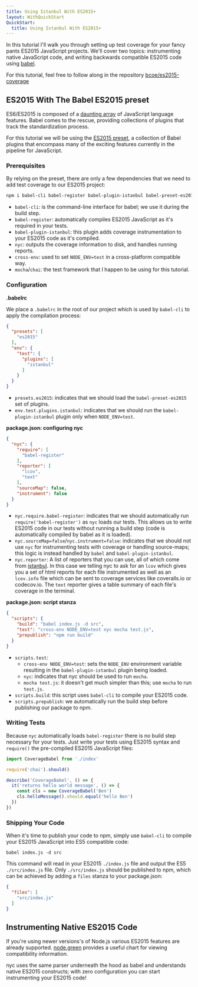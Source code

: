 ```yaml
---
title: Using Istanbul With ES2015+
layout: WithQuickStart
QuickStart:
  title: Using Istanbul With ES2015+
---
```


In this tutorial I'll walk you through setting up test coverage
for your fancy pants ES2015 JavaScript projects. We'll cover two topics:
instrumenting native JavaScript code, and writing backwards
compatible ES2015 code using <a href="https://github.com/babel/babel" target="_blank">babel</a>.

For this tutorial, feel free to follow along in the repository <a href="https://github.com/bcoe/es2015-coverage" target="_blank">bcoe/es2015-coverage</a>

## ES2015 With The Babel ES2015 preset

ES6/ES2015 is composed of a <a href="https://babeljs.io/docs/plugins/" target="_blank">daunting array</a> of JavaScript language features. Babel comes to the rescue, providing collections of plugins that
track the standardization process.

For this tutorial we will be using the <a href="http://babeljs.io/docs/plugins/preset-es2015/" target="_blank">ES2015 preset</a>, a collection of Babel plugins that
encompass many of the exciting features currently in the pipeline for JavaScript.

### Prerequisites

By relying on the preset, there are only a few dependencies that we need to add
test coverage to our ES2015 project:

```bash
npm i babel-cli babel-register babel-plugin-istanbul babel-preset-es2015 cross-env mocha chai nyc --save-dev
```

* `babel-cli`: is the command-line interface for babel; we use it during the build step.
* `babel-register`: automatically compiles ES2015 JavaScript as it's required in your
   tests.
* `babel-plugin-istanbul`: this plugin adds coverage instrumentation to your ES2015 code
   as it's compiled.
* `nyc`: outputs the coverage information to disk, and handles running reports.
* `cross-env`: used to set `NODE_ENV=test` in a cross-platform compatible way.
* `mocha`/`chai`: the test framework that I happen to be using for this tutorial.

### Configuration

**.babelrc**

We place a `.babelrc` in the root of our project which is used by `babel-cli`
to apply the compilation process:

```json
{
  "presets": [
    "es2015"
  ],
  "env": {
    "test": {
      "plugins": [
        "istanbul"
      ]
    }
  }
}
```

* `presets.es2015`: indicates that we should load the `babel-preset-es2015` set of plugins.
* `env.test.plugins.istanbul`: indicates that we should run the `babel-plugin-istanbul`
plugin only when `NODE_ENV=test`.

**package.json: configuring nyc**

```json
{
  "nyc": {
    "require": [
      "babel-register"
    ],
    "reporter": [
      "lcov",
      "text"
    ],
    "sourceMap": false,
    "instrument": false
  }
}
```

* `nyc.require.babel-register`: indicates that we should automatically run
  `require('babel-register')` as `nyc` loads our tests. This allows us to
   write ES2015 code in our tests without running a build step (code is automatically
   compiled by babel as it is loaded).
* `nyc.sourceMap=false`/`nyc.instrument=false`: indicates that we should not use
  `nyc` for instrumenting tests with coverage or handling source-maps; this
  logic is instead handled by `babel` and `babel-plugin-istanbul`.
* `nyc.reporter`: A list of reporters that you can use, all of which come from
  [istanbul](https://github.com/istanbuljs/istanbuljs/tree/master/packages/istanbul-reports/lib). In this case we telling nyc to ask for an `lcov` which gives you
  a set of html reports for each file instrumented as well as an `lcov.info` file which can
  be sent to coverage services like coveralls.io or codecov.io. The `text` reporter gives
  a table summary of each file's coverage in the terminal.

**package.json: script stanza**

```json
{
  "scripts": {
    "build": "babel index.js -d src",
    "test": "cross-env NODE_ENV=test nyc mocha test.js",
    "prepublish": "npm run build"
  }
}
```

* `scripts.test`:
  * `cross-env NODE_ENV=test`: sets the `NODE_ENV` environment variable resulting in the `babel-plugin-istanbul` plugin being loaded.
  * `nyc`: indicates that nyc should be used to run `mocha`.
  * `mocha test.js`: it doesn't get much simpler than this; use `mocha` to run
    `test.js`.
* `scripts.build`: this script uses `babel-cli` to compile your ES2015 code.
* `scripts.prepublish`: we automatically run the build step before publishing our
  package to npm.

### Writing Tests

Because `nyc` automatically loads `babel-register` there is no
build step necessary for your tests. Just write your tests using
ES2015 syntax and `require()` the pre-compiled ES2015 JavaScript files:

```js
import CoverageBabel from './index'

require('chai').should()

describe('CoverageBabel', () => {
  it('returns hello world message', () => {
    const cls = new CoverageBabel('Ben')
    cls.helloMessage().should.equal('hello Ben')
  })
})
```

### Shipping Your Code

When it's time to publish your code to npm, simply use `babel-cli` to compile
your ES2015 JavaScript into ES5 compatible code:

`babel index.js -d src`

This command will read in your ES2015 `./index.js` file and output the ES5
`./src/index.js` file. Only `./src/index.js` should be published to npm, which
can be achieved by adding a `files` stanza to your package.json:

```json
{
  "files": [
    "src/index.js"
  ]
}
```

## Instrumenting Native ES2015 Code

If you're using newer versions's of Node.js various ES2015 features are already
supported. <a href="http://node.green/" target="_blank">node.green</a> provides
a useful chart for viewing compatibility information.

nyc uses the same parser underneath the hood as babel and understands native
ES2015 constructs; with zero configuration you can start instrumenting your ES2015 code!
